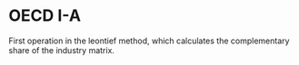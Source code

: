 # OECD I-A

First operation in the leontief method, which calculates the complementary share of the industry matrix.
